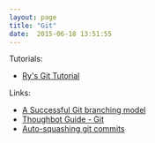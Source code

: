 ```yaml
---
layout: page
title: "Git"
date:  2015-06-18 13:51:55
---
```


Tutorials:

- [Ry's Git Tutorial](http://rypress.com/tutorials/git/index)

Links:

- [A Successful Git branching model](http://nvie.com/posts/a-successful-git-branching-model/)
- [Thoughbot Guide - Git](https://github.com/thoughtbot/guides/tree/master/protocol/git)
- [Auto-squashing git commits](https://robots.thoughtbot.com/autosquashing-git-commits)
